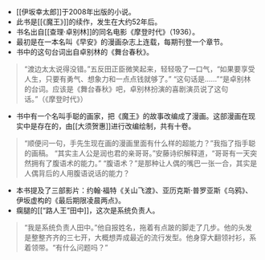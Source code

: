 - [[伊坂幸太郎]]于2008年出版的小说。
- 此书是[[《魔王》]]的续作，发生在大约52年后。
- 书名出自[[查理·卓别林]]的同名电影《摩登时代》（1936）。
- 最初是在一本名叫《早安》的漫画杂志上连载，每期刊登一个章节。
- 书中的这句台词出自卓别林的《舞台春秋》。
> “渡边太太说得没错。”五反田正臣微笑起来，轻轻吸了一口气，“如果要享受人生，只要有勇气、想象力和一点点钱就够了。”
> “这句话是……”“是卓别林的台词。应该是《舞台春秋》吧，卓别林扮演的喜剧演员说了这句话。”（《摩登时代》）

- 书中有一个名叫手聪的画家，把《魔王》的故事改编成了漫画。这部漫画在现实中是存在的，由[[大须贺惠]]进行改编绘制，共有十卷。
> “顺便问一句，手先生现在画的漫画里面有什么样的超能力？”我指了指手聪的画稿。
> “其实主人公是润也君的亲哥哥。”安藤诗织解释道，“哥哥有一天突然拥有了腹语术的能力。”
> “腹语术？”是那种让人偶的嘴巴一张一合，其实是人偶背后的人用腹语说话的能力？

- 本书提及了三部影片：约翰·福特《关山飞渡》、亚历克斯·普罗亚斯《乌鸦》、伊坂虚构的《最后期限凌晨两点》。
- 瘸腿的[[“路人王”田中]]，这次是系统负责人。
> “我是系统负责人田中。”他自报姓名，拖着有点跛的脚走了几步。他的头发是整整齐齐的三七开，大概想弄成最近的流行发型。他身穿大翻领衬衫，系着领带。“有什么问题吗？”